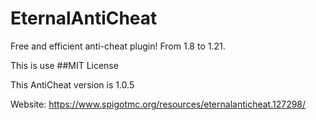 # EternalAntiCheat
Free and efficient anti-cheat plugin! From 1.8 to 1.21.

This is use ##MIT License

This AntiCheat version is 1.0.5

Website: https://www.spigotmc.org/resources/eternalanticheat.127298/
